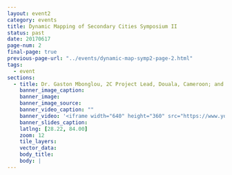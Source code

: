 ```yaml
---
layout: event2
category: events
title: Dynamic Mapping of Secondary Cities Symposium II
status: past
date: 20170617
page-num: 2
final-page: true
previous-page-url: "../events/dynamic-map-symp2-page-2.html"
tags:
  - event
sections:
  - title: Dr. Gaston Mbonglou, 2C Project Lead, Douala, Cameroon; and President, USA Cameroon Chamber of Commerce President
    banner_image_caption: 
    banner_image: 
    banner_image_source: 
    banner_video_caption: ""
    banner_video: '<iframe width="640" height="360" src="https://www.youtube.com/embed/f7avqDbORb4" frameborder="0" allowfullscreen></iframe>'
    banner_slides_caption: 
    latlng: [28.22, 84.00]
    zoom: 12
    tile_layers:
    vector_data:
    body_title:
    body: |
---
```



